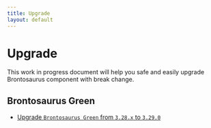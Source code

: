 ```yaml
---
title: Upgrade
layout: default
---
```


# Upgrade

This work in progress document will help you safe and easily upgrade Brontosaurus component with break change.

## Brontosaurus Green

-   [Upgrade `Brontosaurus Green` from `3.28.x` to `3.29.0`](../upgrade/green/3_28-3_29)
